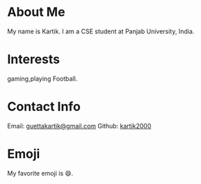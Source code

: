 # About Me
My name is Kartik. I am a CSE student at Panjab University, India.
# Interests
gaming,playing Football.
# Contact Info
Email: [guettakartik@gmail.com](mailto:guettakartik@gmail.com)
Github: [kartik2000](https://github.com/kartik2000)
# Emoji
My favorite emoji is :smile:.
